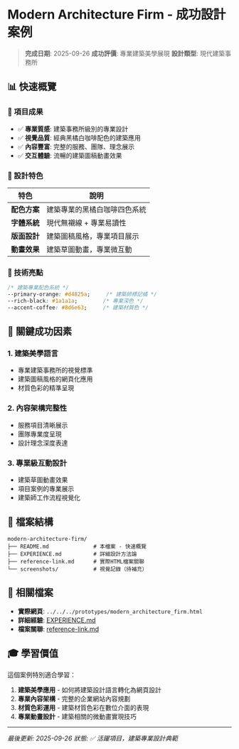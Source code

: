 # Modern Architecture Firm - 成功設計案例

> **完成日期**: 2025-09-26
> **成功評價**: 專業建築美學展現
> **設計類型**: 現代建築事務所

## 📊 快速概覽

### 🎯 項目成果
- ✅ **專業質感**: 建築事務所級別的專業設計
- ✅ **視覺品質**: 經典黑橘白咖啡配色的建築應用
- ✅ **內容豐富**: 完整的服務、團隊、理念展示
- ✅ **交互體驗**: 流暢的建築圖稿動畫效果

### 🎨 設計特色
| 特色 | 說明 |
|------|------|
| **配色方案** | 建築專業的黑橘白咖啡四色系統 |
| **字體系統** | 現代無襯線 + 專業易讀性 |
| **版面設計** | 建築圖稿風格，專業項目展示 |
| **動畫效果** | 建築草圖動畫，專業微互動 |

### 🔧 技術亮點
```css
/* 建築專業配色系統 */
--primary-orange: #d4825a;     /* 建築師標記橘 */
--rich-black: #1a1a1a;        /* 專業深色 */
--accent-coffee: #8d6e63;     /* 建築材質色 */
```

## 🚀 關鍵成功因素

### 1. **建築美學語言**
- 專業建築事務所的視覺標準
- 建築圖稿風格的網頁化應用
- 材質色彩的精準呈現

### 2. **內容架構完整性**
- 服務項目清晰展示
- 團隊專業度呈現
- 設計理念深度表達

### 3. **專業級互動設計**
- 建築草圖動畫效果
- 項目案例的專業展示
- 建築師工作流程視覺化

## 📁 檔案結構

```
modern-architecture-firm/
├── README.md              # 本檔案 - 快速概覽
├── EXPERIENCE.md          # 詳細設計方法論
├── reference-link.md      # 實際HTML檔案關聯
└── screenshots/           # 視覺記錄（待補充）
```

## 🔗 相關檔案

- **實際網頁**: `../../../prototypes/modern_architecture_firm.html`
- **詳細經驗**: [EXPERIENCE.md](./EXPERIENCE.md)
- **檔案關聯**: [reference-link.md](./reference-link.md)

## 🎓 學習價值

這個案例特別適合學習：
1. **建築美學應用** - 如何將建築設計語言轉化為網頁設計
2. **專業內容架構** - 完整的企業網站內容規劃
3. **材質色彩運用** - 建築材質色彩在數位介面的表現
4. **專業動畫設計** - 建築相關的微動畫實現技巧

---

*最後更新: 2025-09-26*
*狀態: ✅ 活躍項目，建築專業設計典範*